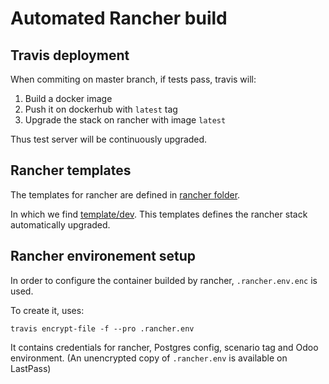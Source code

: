 # Automated Rancher build

## Travis deployment

When commiting on master branch, if tests pass, travis will:

1. Build a docker image
2. Push it on dockerhub with `latest` tag
3. Upgrade the stack on rancher with image `latest`

Thus test server will be continuously upgraded.

## Rancher templates

The templates for rancher are defined in [rancher folder](../rancher).

In which we find [template/dev](../rancher/template/dev). This templates defines the rancher stack automatically upgraded.

## Rancher environement setup

In order to configure the container builded by rancher, `.rancher.env.enc` is used.

To create it, uses:

```
travis encrypt-file -f --pro .rancher.env
```

It contains credentials for rancher, Postgres config, scenario tag and Odoo environment.
(An unencrypted copy of `.rancher.env` is available on LastPass)
